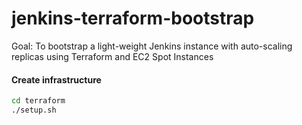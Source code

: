 # jenkins-terraform-bootstrap
Goal: To bootstrap a light-weight Jenkins instance with auto-scaling replicas using Terraform and EC2 Spot Instances

#### Create infrastructure
```bash
cd terraform
./setup.sh
```
